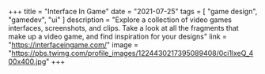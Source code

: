 +++
title = "Interface In Game"
date = "2021-07-25"
tags = [
    "game design",
    "gamedev",
    "ui"
]
description = "Explore a collection of video games interfaces, screenshots, and clips. Take a look at all the fragments that make up a video game, and find inspiration for your designs"
link = "https://interfaceingame.com/"
image = "https://pbs.twimg.com/profile_images/1224430217395089408/0ci1lxeQ_400x400.jpg"
+++
